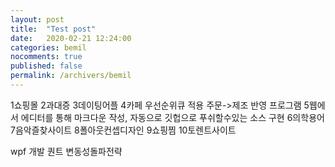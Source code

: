 ```yaml
---
layout: post
title:  "Test post"
date:   2020-02-21 12:24:00
categories: bemil
nocomments: true
published: false
permalink: /archivers/bemil
---
```


1쇼핑몰
2과대증
3데이팅어플
4카페 우선순위큐 적용 주문->제조 반영 프로그램
5웹에서 에디터를 통해 마크다운 작성,
 자동으로 깃헙으로 푸쉬할수있는 소스 구현
6의학용어
7음악즐찾사이트
8폴아웃컨셉디자인
9쇼핑찜
10토렌트사이트

wpf 개발
퀀트
변동성돌파전략
